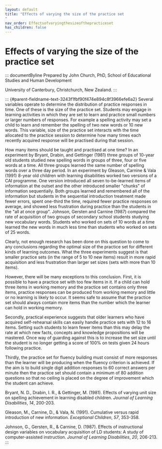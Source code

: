 ```yaml
---
layout: default
title: "Effects of varying the size of the practice set 
"
nav_order: Effectsofvaryingthesizeofthepracticeset
has_children: false
---
```

# Effects of varying the size of the practice set 


::: documentByline
Prepared by John Church, PhD, School of Educational Studies and Human
Development

University of Canterbury, Christchurch, New Zealand.
:::

::: {#parent-fieldname-text-3243f1fbf90f474e894c8f3966efe6a2}
Several variables operate to determine the distribution of practice
responses in time. One of these is the size of the practice set.
Students may engage in learning activities in which they are set to
learn and practice small numbers or larger numbers of responses. For
example a spelling activity may set a child to learn and remember the
spelling of two new words or 10 new words. This variable, size of the
practice set interacts with the time allocated to the practice session
to determine how many times each recently acquired response will be
practised during that session.

How many items should be taught and practised at one time? In an
experiment by Bryant, Drabin, and Gettinger (1981) three groups of
10-year old students studied new spelling words in groups of three, four
or five words at a time. All three groups learned the same number of
spelling words over a three day period. In an experiment by Gleason,
Carnine & Vala (1991) 8-year old children with learning disabilities
worked two versions of a CAI programme. One version introduced all seven
to-be-learned items of information at the outset and the other
introduced smaller \"chunks\" of information sequentially. Both groups
learned and remembered all of the information but students in the
sequential introduction treatment made fewer errors, spent one-third the
time, required fewer practice responses on average, and showed less
frustration during practice than the students in the "all at once
group". Johnson, Gersten and Carnine (1987) compared the rate of
acquisition of two groups of secondary school students studying new
vocabulary words. Students who worked on sets of 10 words at a time
learned the new words in much less time than students who worked on sets
of 25 words.

Clearly, not enough research has been done on this question to come to
any conclusions regarding the optimal size of the practice set for
different kinds of learning outcomes. What the three experiments suggest
is that smaller practice sets (in the range of 5 to 10 new items) result
in more rapid acquisition and less frustration than larger set sizes
(sets with more than 10 items).

However, there will be many exceptions to this conclusion. First, it is
possible to have a practice set with too few items in it. If a child can
hold three items in working memory and the practice set contains only
three items, practice responses can be produced from working memory and
little or no learning is likely to occur. It seems safe to assume that
the practice set should always contain more items than the number which
the learner can hold in working memory.

Secondly, practical experience suggests that older learners who have
acquired self-rehearsal skills can easily handle practice sets with 12
to 16 items. Setting such students to learn fewer items than this may
delay the rate at which new facts, concepts and knowledge propositions
will be mastered. Once way of guarding against this is to increase the
set size until the student is no longer getting a score of 100% on tests
given 24 hours following practice.

Thirdly, the practice set for fluency building must consist of more
responses than the learner will be producing when the fluency criterion
is achieved. If the aim is to build single digit addition responses to
60 correct answers per minute then the practice set should contain a
minimum of 80 addition questions so that no ceiling is placed on the
degree of improvement which the student can achieve.

Bryant, N. D., Drabin, I. R., & Gettinger, M. (1981). Effects of varying
unit size on spelling achievement in learning disabled children.
*Journal of Learning Disabilities*, *14*, 200-203.

Gleason, M., Carnine, D., & Vala, N. (1991). Cumulative versus rapid
introduction of new information. *Exceptional Children*, *57*, 353-358.

Johnson, G., Gersten, R., & Carnine, D. (1987). Effects of instructional
design variables on vocabulary acquisition of LD students: A study of
computer-assisted instruction. *Journal of Learning Disabilities*, *20*,
206-213.
:::
